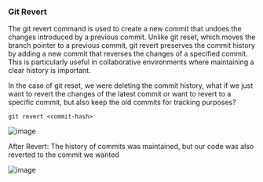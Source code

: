 ### Git Revert

The git revert command is used to create a new commit that undoes the changes introduced by a previous commit. Unlike git reset, which moves the branch pointer to a previous commit, git revert preserves the commit history by adding a new commit that reverses the changes of a specified commit. This is particularly useful in collaborative environments where maintaining a clear history is important.

In the case of git reset, we were deleting the commit history, what if we just want to revert the changes of the latest commit or want to revert to a specific commit, but also keep the old commits for tracking purposes?



```
git revert <commit-hash>
```

![image](https://github.com/user-attachments/assets/449a33c0-2773-4127-b563-ca969922882b)

After Revert: The history of commits was maintained, but our code was also reverted to the commit we wanted

![image](https://github.com/user-attachments/assets/1a0ea8b3-c0ae-4053-b4ed-c8c28844d0b9)
